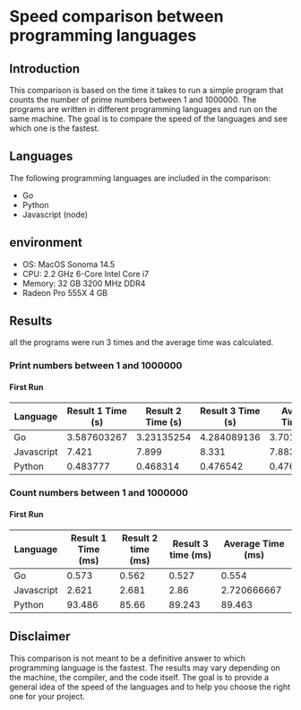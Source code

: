 # Speed comparison between programming languages

## Introduction

This comparison is based on the time it takes to run a simple program that counts the number of prime numbers between 1 and 1000000. The programs are written in different programming languages and run on the same machine. The goal is to compare the speed of the languages and see which one is the fastest.

## Languages

The following programming languages are included in the comparison:

- Go
- Python
- Javascript (node)

## environment

- OS: MacOS Sonoma 14.5
- CPU: 2.2 GHz 6-Core Intel Core i7
- Memory: 32 GB 3200 MHz DDR4
- Radeon Pro 555X 4 GB

## Results

all the programs were run 3 times and the average time was calculated.

### Print numbers between 1 and 1000000

#### First Run

| Language   | Result 1 Time (s) | Result 2 Time (s) | Result 3 Time (s) | Average Time (s) |
| ---------- | ----------------- | ----------------- | ----------------- | ---------------- |
| Go         | 3.587603267       | 3.23135254        | 4.284089136       | 3.701014981      |
| Javascript | 7.421             | 7.899             | 8.331             | 7.883666667      |
| Python     | 0.483777          | 0.468314          | 0.476542          | 0.476211         |

### Count numbers between 1 and 1000000

#### First Run

| Language   | Result 1 Time (ms) | Result 2 time (ms) | Result 3 time (ms) | Average Time (ms) |
| ---------- | ------------------ | ------------------ | ------------------ | ----------------- |
| Go         | 0.573              | 0.562              | 0.527              | 0.554             |
| Javascript | 2.621              | 2.681              | 2.86               | 2.720666667       |
| Python     | 93.486             | 85.66              | 89.243             | 89.463            |

## Disclaimer

This comparison is not meant to be a definitive answer to which programming language is the fastest. The results may vary depending on the machine, the compiler, and the code itself. The goal is to provide a general idea of the speed of the languages and to help you choose the right one for your project.
